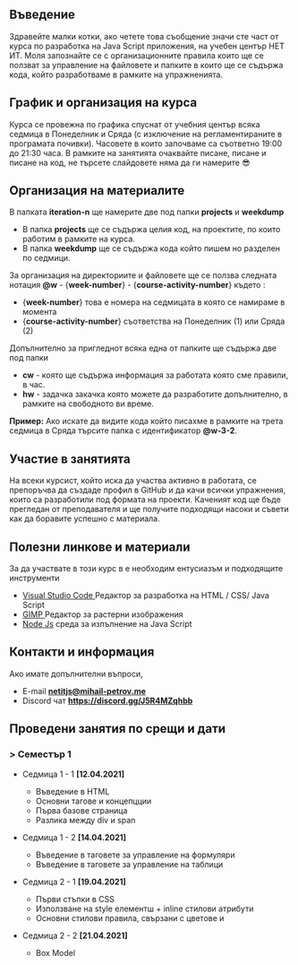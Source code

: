 ## Въведение
Здравейте малки котки, ако четете това съобщение значи сте част от курса по разработка на Java Script приложения, на учебен център НЕТ ИТ. Моля запознайте се с организационните правила които ще се ползват за управление на файловете и папките в които ще се съдържа кода, който разработваме в рамките на упражненията. 

## График и организация на курса
Курса се провежна по графика спуснат от учебния център всяка седмица в Понеделник и Сряда (с изключение на регламентираните в програмата почивки). Часовете в които започваме са съответно 19:00 до 21:30 часа. В рамките на занятията очаквайте писане, писане и писане на код, не търсете слайдовете няма да ги намерите 😎
## Организация на материалите
В папката **iteration-n** ще намерите две под папки **projects** и **weekdump** 
- В папка **projects** ще се съдържа целия код, на проектите, по които работим в рамките на курса. 
- В папка **weekdump** ще се съдържа кода който пишем но разделен по седмици. 

За организация на директориите и файловете ще се ползва следната нотация
**@w** - {**week-number**} - {**course-activity-number**} където :
- {**week-number**} това е номера на седмицата в която се намираме в момента
- {**course-activity-number**} съответства на Понеделник (1) или Сряда (2)

Допълнително за пригледнот всяка една от папките ще съдържа две под папки
- **cw** - която ще съдържа информация за работата която сме правили, в час.
- **hw** - задачка закачка която можете да разработите допълнително, в рамките на свободното ви време.

**Пример:** 
Ако искате да видите кода който писахме в рамките на трета седмица в Сряда търсите папка с идентификатор **@w-3-2**. 

## Участие в занятията
На всеки курсист, който иска да участва активно в работата, се препоръчва да създаде профил в GitHub и да качи всички упражнения, които са разработили под формата на проекти. Каченият код ще бъде прегледан от преподавателя и ще получите подходящи насоки и съвети как да боравите успешно с материала.

## Полезни линкове и материали
За да участвате в този курс в е необходим ентусиазъм и подходящите инструменти 
- [Visual Studio Code ](https://code.visualstudio.com/)  Редактор за разработка на HTML / CSS/ Java Script
- [GIMP ](https://www.gimp.org/downloads/)  Редактор за растерни изображения
- [Node Js](https://nodejs.org/en/) среда за изпълнение на Java Script 

## Контакти и информация 
Ако имате допълнителни въпроси, 
- E-mail  **netitjs@mihail-petrov.me**
- Discord чат **https://discord.gg/J5R4MZqhbb**

## Проведени занятия по срещи и дати

### > Семестър 1

- Седмица 1 - 1 **[12.04.2021]**
  - Въведение в HTML
  - Основни тагове и концепцции
  - Първа базове страница
  - Разлика между div и span

- Седмица 1 - 2 **[14.04.2021]**
  - Въведение в таговете за управление на формуляри
  - Въведение в таговете за управление на таблици

- Седмица 2 - 1 **[19.04.2021]**
  - Първи стъпки в CSS
  - Използване на style елементш + inline стилови атрибути
  - Основни стилови правила, свързани с цветове и 

- Седмица 2 - 2 **[21.04.2021]**
  - Box Model